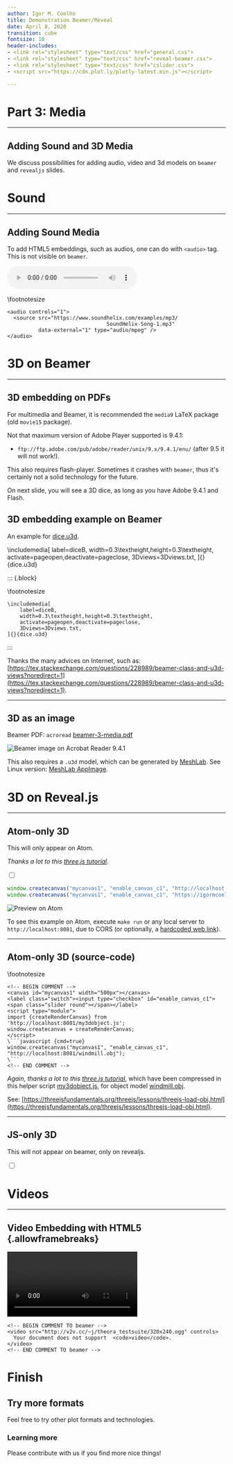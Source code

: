 ```yaml
---
author: Igor M. Coelho
title: Demonstration Beamer/Reveal
date: April 8, 2020
transition: cube
fontsize: 10
header-includes:
- <link rel="stylesheet" type="text/css" href="general.css">
- <link rel="stylesheet" type="text/css" href="reveal-beamer.css">
- <link rel="stylesheet" type="text/css" href="cslider.css">
- <script src="https://cdn.plot.ly/plotly-latest.min.js"></script>

---
```


# Part 3: Media


-------

## Adding Sound and 3D Media

We discuss possibilities for adding audio, video and 3d models on `beamer` and `revealjs` slides.


# Sound

-----

## Adding Sound Media

To add HTML5 embeddings, such as audios, one can do with `<audio>` tag. This is not visible on `beamer`.

<!-- BEGIN COMMENT TO beamer -->

<audio controls="1">
  <source src="https://www.soundhelix.com/examples/mp3/SoundHelix-Song-1.mp3"
          data-external="1" type="audio/mpeg" />
</audio>

<!-- END COMMENT TO beamer -->

\footnotesize

```
<audio controls="1">
  <source src="https://www.soundhelix.com/examples/mp3/
	                            SoundHelix-Song-1.mp3"
          data-external="1" type="audio/mpeg" />
</audio>
```

# 3D on Beamer

-------

## 3D embedding on PDFs

For multimedia and Beamer, it is recommended the `media9` LaTeX package (old `movie15` package).

Not that maximum version of Adobe Player supported is 9.4.1:
- `ftp://ftp.adobe.com/pub/adobe/reader/unix/9.x/9.4.1/enu/` (after 9.5 it will not work!).

This also requires flash-player. Sometimes it crashes with `beamer`, thus it's certainly not a solid technology for the future.

On next slide, you will see a 3D dice, as long as you have Adobe 9.4.1 and Flash.

## 3D embedding example on Beamer

An example for [dice.u3d](./dice.u3d).

<!-- BEGIN COMMENT TO revealjs -->

\includemedia[
	label=diceB,
	width=0.3\textheight,height=0.3\textheight,
	activate=pageopen,deactivate=pageclose,
	3Dviews=3Dviews.txt,
]{}{dice.u3d}

<!-- END COMMENT TO revealjs -->

::: {.block}

\footnotesize

```
\includemedia[
	label=diceB,
	width=0.3\textheight,height=0.3\textheight,
	activate=pageopen,deactivate=pageclose,
	3Dviews=3Dviews.txt,
]{}{dice.u3d}
```

:::

Thanks the many advices on Internet, such as: [https://tex.stackexchange.com/questions/228989/beamer-class-and-u3d-views?noredirect=1](https://tex.stackexchange.com/questions/228989/beamer-class-and-u3d-views?noredirect=1).


-------

## 3D as an image

Beamer PDF: `acroread` [beamer-3-media.pdf](beamer-3-media.pdf)

![Beamer image on Acrobat Reader 9.4.1](./img/acroread-pdf-cube.png)

This also requires a `.u3d` model, which can be generated by [MeshLab](https://github.com/cnr-isti-vclab/meshlab/). See Linux version: [MeshLab AppImage](https://github.com/cnr-isti-vclab/meshlab/releases/download/Meshlab-2020.04/MeshLab2020.04-linux.AppImage).


# 3D on Reveal.js

-------

## Atom-only 3D

This will only appear on Atom.

*Thanks a lot to this [three.js tutorial](https://threejsfundamentals.org/threejs)*.  

<!-- BEGIN COMMENT -->

<canvas id="mycanvas1" width="500px"></canvas>
<label class="switch"><input type="checkbox" id="enable_canvas_c1"><span class="slider round"></span></label>

<script type="module">
import {createRenderCanvas} from 'http://localhost:8081/my3dobject.js';
window.createcanvas = createRenderCanvas;
</script>
<script type="module">
import {createRenderCanvas} from 'https://igormcoelho.github.io/ilectures-pandoc/tutorials/3-media/my3dobject.js';
window.createcanvas = createRenderCanvas;
</script>
<link rel="stylesheet" type="text/css" href="cslider.css">

```javascript {cmd=true}
window.createcanvas("mycanvas1", "enable_canvas_c1", "http://localhost:8081/windmill.obj");
window.createcanvas("mycanvas1", "enable_canvas_c1", "https://igormcoelho.github.io/ilectures-pandoc/tutorials/3-media/windmill.obj");
```

<!-- END COMMENT -->

![Preview on Atom](./img/code-chunk-js-threejs.png)

To see this example on Atom, execute `make run` or any local server to `http://localhost:8081`, due to CORS (or optionally, a [hardcoded web link]("https://igormcoelho.github.io/ilectures-pandoc/tutorials/3-media")).


-------

## Atom-only 3D (source-code)

\footnotesize

```
<!-- BEGIN COMMENT -->
<canvas id="mycanvas1" width="500px"></canvas>
<label class="switch"><input type="checkbox" id="enable_canvas_c1"><span class="slider round"></span></label>
<script type="module">
import {createRenderCanvas} from 'http://localhost:8081/my3dobject.js';
window.createcanvas = createRenderCanvas;
</script>
\```javascript {cmd=true}
window.createcanvas("mycanvas1", "enable_canvas_c1", "http://localhost:8081/windmill.obj");
\```
<!-- END COMMENT -->
```

*Again, thanks a lot to this [three.js tutorial](https://threejsfundamentals.org/threejs)*, which have been compressed in this helper script [my3dobject.js](my3dobject.js), for object model [windmill.obj](windmill.obj).

See: [https://threejsfundamentals.org/threejs/lessons/threejs-load-obj.html](https://threejsfundamentals.org/threejs/lessons/threejs-load-obj.html).


-------

## JS-only 3D

This will not appear on beamer, only on revealjs.

<!-- BEGIN COMMENT TO beamer -->

<canvas id="mycanvas" width="500px"></canvas>
<label class="switch"><input type="checkbox" id="enable_canvas_c"><span class="slider round"></span></label>

<script type="module">
import {createRenderCanvas} from './my3dobject.js';
createRenderCanvas("mycanvas", "enable_canvas_c", "./windmill.obj");
</script>

<!-- END COMMENT TO beamer -->

# Videos

-------

## Video Embedding with HTML5 {.allowframebreaks}



<!-- BEGIN COMMENT TO beamer -->

<video src="http://v2v.cc/~j/theora_testsuite/320x240.ogg" controls>
  Your document does not support  <code>video</code>.
</video>

<!-- END COMMENT TO beamer -->

```
<!-- BEGIN COMMENT TO beamer -->
<video src="http://v2v.cc/~j/theora_testsuite/320x240.ogg" controls>
  Your document does not support  <code>video</code>.
</video>
<!-- END COMMENT TO beamer -->
```

# Finish

## Try more formats

Feel free to try other plot formats and technologies.

### Learning more
Please contribute with us if you find more nice things!
